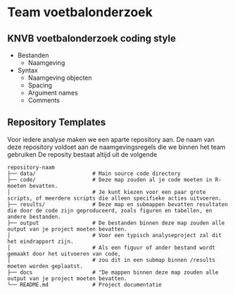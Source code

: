 # Team voetbalonderzoek

## KNVB voetbalonderzoek coding style

* Bestanden
  + Naamgeving
* Syntax
  + Naamgeving objecten
  + Spacing
  + Argument names
  + Comments
 
## Repository Templates
Voor iedere analyse maken we een aparte repository aan. De naam van deze repository voldoet aan de naamgevingsregels die we binnen het team gebruiken
De reposity bestaat altijd uit de volgende 

```
repository-naam
├── data/                  # Main source code directory
├── code/                  # Deze map zouden al je code moeten in R- moeten bevatten.
│                          # Je kunt kiezen voor een paar grote scripts, of meerdere scripts die alleen specifieke acties uitvoeren.
├── results/               # Deze map en submappen bevatten resultaten die door de code zijn geproduceerd, zoals figuren en tabellen, en andere bestanden.
├── output                 # De bestanden binnen deze map zouden alle output van je project moeten bevatten.
│                          # Voor een typisch analyseproject zal dit het eindrapport zijn.
│                          # Als een figuur of ander bestand wordt gemaakt door het uitvoeren van code, 
│                          # zou dit in een submap binnen /results moeten worden geplaatst.
├── docs                   # "De mappen binnen deze map zouden alle output van je project moeten bevatten.
└── README.md              # Project documentatie
```
